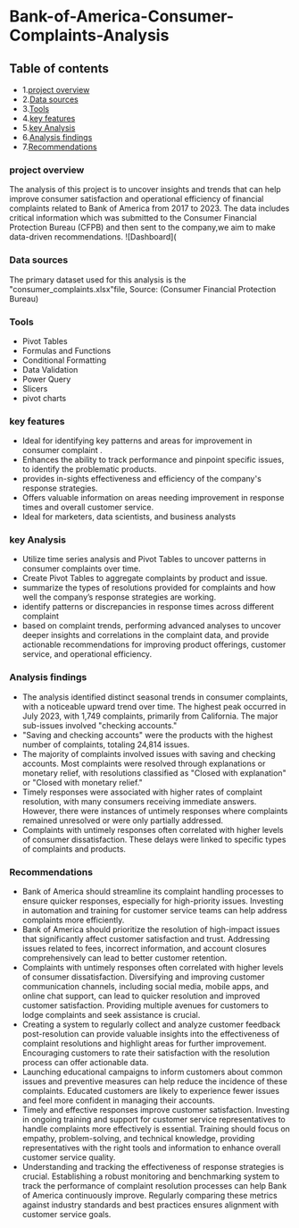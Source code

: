 # Bank-of-America-Consumer-Complaints-Analysis
## Table of contents 
- 1.[project overview](#project-overview)
- 2.[Data sources](#data-sources) 
- 3.[Tools](#tools)
- 4.[key features](#key-features)
- 5.[key Analysis](#key-analysis)
- 6.[Analysis findings](#analysis-findings)
- 7.[Recommendations](#recommendations)

### project overview
The analysis of this project is to uncover insights and trends that can help improve consumer satisfaction and 
operational efficiency of financial complaints related to Bank of America from 2017 to 2023. The data includes
critical information which was submitted to the Consumer Financial Protection Bureau (CFPB) and then sent to 
the company,we aim to make data-driven recommendations.
![Dashboard](


### Data sources 
The primary dataset used for this analysis is the "consumer_complaints.xlsx"file, 
Source: (Consumer Financial Protection Bureau)
### Tools
- Pivot Tables
- Formulas and Functions
- Conditional Formatting
- Data Validation
- Power Query
- Slicers
- pivot charts
### key features 
- Ideal for identifying key patterns and areas for improvement in consumer complaint .
- Enhances the ability to track performance and pinpoint specific issues, to identify the problematic products.
- provides  in-sights effectiveness and efficiency of the company's response strategies.
- Offers valuable information on areas needing improvement in response times and overall customer service.
- Ideal for marketers, data scientists, and business analysts
### key Analysis 
- Utilize time series analysis and Pivot Tables to uncover patterns in consumer complaints over time.
-  Create Pivot Tables to aggregate complaints by product and issue.
- summarize the types of resolutions provided for complaints and  how well the company’s response strategies are working.
- identify patterns or discrepancies in response times across different complaint 
-  based on complaint trends, performing advanced analyses to uncover deeper insights and correlations in the complaint data, and  provide actionable recommendations for improving product offerings, customer service, and operational efficiency.
### Analysis findings 
- The analysis identified distinct seasonal trends in consumer complaints, with a noticeable upward trend over time. The highest peak occurred in July 2023, with 1,749 complaints, primarily from California. The major sub-issues involved "checking accounts."
- "Saving and checking accounts" were the products with the highest number of complaints, totaling 24,814 issues.
- The majority of complaints involved issues with saving and checking accounts. Most complaints were resolved through explanations or monetary relief, with resolutions classified as "Closed with explanation" or "Closed with monetary relief."
- Timely responses were associated with higher rates of complaint resolution, with many consumers receiving immediate answers. However, there were instances of untimely responses where complaints remained unresolved or were only partially addressed.
- Complaints with untimely responses often correlated with higher levels of consumer dissatisfaction. These delays were linked to specific types of complaints and products.
### Recommendations
- Bank of America should streamline its complaint handling processes to ensure quicker responses, especially for high-priority issues. Investing in automation and training for customer service teams can help address complaints more efficiently.
-  Bank of America should prioritize the resolution of high-impact issues that significantly affect customer satisfaction and trust. Addressing issues related to fees, incorrect information, and account closures comprehensively can lead to better customer retention.
- Complaints with untimely responses often correlated with higher levels of consumer dissatisfaction. Diversifying and improving customer communication channels, including social media, mobile apps, and online chat support, can lead to quicker resolution and improved customer satisfaction. Providing multiple avenues for customers to lodge complaints and seek assistance is crucial.
- Creating a system to regularly collect and analyze customer feedback post-resolution can provide valuable insights into the effectiveness of complaint resolutions and highlight areas for further improvement. Encouraging customers to rate their satisfaction with the resolution process can offer actionable data.
- Launching educational campaigns to inform customers about common issues and preventive measures can help reduce the incidence of these complaints. Educated customers are likely to experience fewer issues and feel more confident in managing their accounts.
- Timely and effective responses improve customer satisfaction. Investing in ongoing training and support for customer service representatives to handle complaints more effectively is essential. Training should focus on empathy, problem-solving, and technical knowledge, providing representatives with the right tools and information to enhance overall customer service quality.
- Understanding and tracking the effectiveness of response strategies is crucial. Establishing a robust monitoring and benchmarking system to track the performance of complaint resolution processes can help Bank of America continuously improve. Regularly comparing these metrics against industry standards and best practices ensures alignment with customer service goals.












